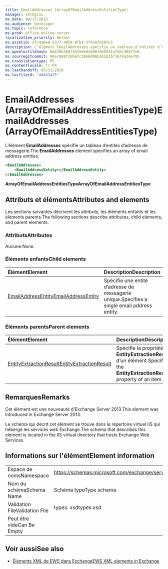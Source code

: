 ```yaml
---
title: EmailAddresses (ArrayOfEmailAddressEntitiesType)
manager: sethgros
ms.date: 09/17/2015
ms.audience: Developer
ms.topic: reference
ms.prod: office-online-server
localization_priority: Normal
ms.assetid: 2fc4a8e8-5377-4059-8fb4-3fdabfd30fe3
description: L’élément EmailAddresses spécifie un tableau d’entités d’adresse de messagerie.
ms.openlocfilehash: bd478b369f3b359edc6007db9231af50c36877e8
ms.sourcegitcommit: 88ec988f2bb67c1866d06b361615f3674a24e795
ms.translationtype: MT
ms.contentlocale: fr-FR
ms.lasthandoff: 05/31/2020
ms.locfileid: "44463425"
---
```

# <a name="emailaddresses-arrayofemailaddressentitiestype"></a><span data-ttu-id="1a314-103">EmailAddresses (ArrayOfEmailAddressEntitiesType)</span><span class="sxs-lookup"><span data-stu-id="1a314-103">EmailAddresses (ArrayOfEmailAddressEntitiesType)</span></span>

<span data-ttu-id="1a314-104">L’élément **EmailAddresses** spécifie un tableau d’entités d’adresse de messagerie.</span><span class="sxs-lookup"><span data-stu-id="1a314-104">The **EmailAddresses** element specifies an array of email address entities.</span></span> 
  
```XML
<EmailAddresses>
    <EmailAddressEntity></EmailAddressEntity>
</EmailAddresses>
```

 <span data-ttu-id="1a314-105">**ArrayOfEmailAddressEntitiesType**</span><span class="sxs-lookup"><span data-stu-id="1a314-105">**ArrayOfEmailAddressEntitiesType**</span></span>
## <a name="attributes-and-elements"></a><span data-ttu-id="1a314-106">Attributs et éléments</span><span class="sxs-lookup"><span data-stu-id="1a314-106">Attributes and elements</span></span>

<span data-ttu-id="1a314-107">Les sections suivantes décrivent les attributs, les éléments enfants et les éléments parents.</span><span class="sxs-lookup"><span data-stu-id="1a314-107">The following sections describe attributes, child elements, and parent elements.</span></span>
  
### <a name="attributes"></a><span data-ttu-id="1a314-108">Attributs</span><span class="sxs-lookup"><span data-stu-id="1a314-108">Attributes</span></span>

<span data-ttu-id="1a314-109">Aucune.</span><span class="sxs-lookup"><span data-stu-id="1a314-109">None.</span></span>
  
### <a name="child-elements"></a><span data-ttu-id="1a314-110">Éléments enfants</span><span class="sxs-lookup"><span data-stu-id="1a314-110">Child elements</span></span>

|<span data-ttu-id="1a314-111">**Élément**</span><span class="sxs-lookup"><span data-stu-id="1a314-111">**Element**</span></span>|<span data-ttu-id="1a314-112">**Description**</span><span class="sxs-lookup"><span data-stu-id="1a314-112">**Description**</span></span>|
|:-----|:-----|
|[<span data-ttu-id="1a314-113">EmailAddressEntity</span><span class="sxs-lookup"><span data-stu-id="1a314-113">EmailAddressEntity</span></span>](emailaddressentity.md) <br/> |<span data-ttu-id="1a314-114">Spécifie une entité d’adresse de messagerie unique.</span><span class="sxs-lookup"><span data-stu-id="1a314-114">Specifies a single email address entity.</span></span>  <br/> |
   
### <a name="parent-elements"></a><span data-ttu-id="1a314-115">Éléments parents</span><span class="sxs-lookup"><span data-stu-id="1a314-115">Parent elements</span></span>

|<span data-ttu-id="1a314-116">**Élément**</span><span class="sxs-lookup"><span data-stu-id="1a314-116">**Element**</span></span>|<span data-ttu-id="1a314-117">**Description**</span><span class="sxs-lookup"><span data-stu-id="1a314-117">**Description**</span></span>|
|:-----|:-----|
|[<span data-ttu-id="1a314-118">EntityExtractionResult</span><span class="sxs-lookup"><span data-stu-id="1a314-118">EntityExtractionResult</span></span>](entityextractionresult.md) <br/> |<span data-ttu-id="1a314-119">Spécifie la propriété **EntityExtractionResult** d’un élément.</span><span class="sxs-lookup"><span data-stu-id="1a314-119">Specifies the **EntityExtractionResult** property of an item.</span></span>  <br/> |
   
## <a name="remarks"></a><span data-ttu-id="1a314-120">Remarques</span><span class="sxs-lookup"><span data-stu-id="1a314-120">Remarks</span></span>

<span data-ttu-id="1a314-121">Cet élément est une nouveauté d'Exchange Server 2013.</span><span class="sxs-lookup"><span data-stu-id="1a314-121">This element was introduced in Exchange Server 2013.</span></span>
  
<span data-ttu-id="1a314-122">Le schéma qui décrit cet élément se trouve dans le répertoire virtuel IIS qui héberge les services web Exchange.</span><span class="sxs-lookup"><span data-stu-id="1a314-122">The schema that describes this element is located in the IIS virtual directory that hosts Exchange Web Services.</span></span>
  
## <a name="element-information"></a><span data-ttu-id="1a314-123">Informations sur l'élément</span><span class="sxs-lookup"><span data-stu-id="1a314-123">Element information</span></span>

|||
|:-----|:-----|
|<span data-ttu-id="1a314-124">Espace de noms</span><span class="sxs-lookup"><span data-stu-id="1a314-124">Namespace</span></span>  <br/> |https://schemas.microsoft.com/exchange/services/2006/types  <br/> |
|<span data-ttu-id="1a314-125">Nom du schéma</span><span class="sxs-lookup"><span data-stu-id="1a314-125">Schema Name</span></span>  <br/> |<span data-ttu-id="1a314-126">Schéma type</span><span class="sxs-lookup"><span data-stu-id="1a314-126">Type schema</span></span>  <br/> |
|<span data-ttu-id="1a314-127">Validation File</span><span class="sxs-lookup"><span data-stu-id="1a314-127">Validation File</span></span>  <br/> |<span data-ttu-id="1a314-128">types. xsd</span><span class="sxs-lookup"><span data-stu-id="1a314-128">types.xsd</span></span>  <br/> |
|<span data-ttu-id="1a314-129">Peut être vide</span><span class="sxs-lookup"><span data-stu-id="1a314-129">Can Be Empty</span></span>  <br/> ||
   
## <a name="see-also"></a><span data-ttu-id="1a314-130">Voir aussi</span><span class="sxs-lookup"><span data-stu-id="1a314-130">See also</span></span>



- [<span data-ttu-id="1a314-131">Éléments XML de EWS dans Exchange</span><span class="sxs-lookup"><span data-stu-id="1a314-131">EWS XML elements in Exchange</span></span>](ews-xml-elements-in-exchange.md)

